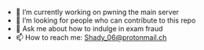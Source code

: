 - 🔭 I’m currently working on pwning the main server
- 🤔 I’m looking for people who can contribute to this repo 
- 💬 Ask me about how to indulge in exam fraud
- 📫 How to reach me: Shady_06@protonmail.ch
